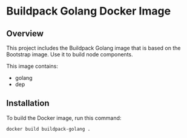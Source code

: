 # Buildpack Golang Docker Image

## Overview

This project includes the Buildpack Golang image that is based on the Bootstrap image. Use it to build node components.

This image contains:

- golang
- dep

## Installation

To build the Docker image, run this command:

```bash
docker build buildpack-golang .
```
